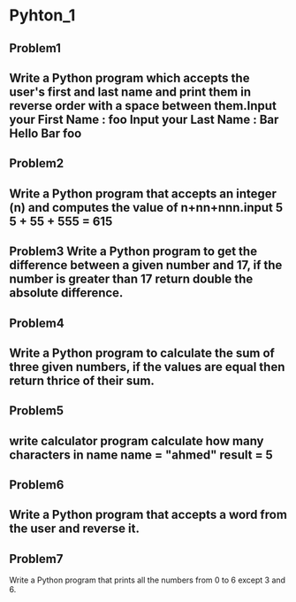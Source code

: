 Pyhton_1
=========
Problem1
--------
Write a Python program which accepts the user's
first and last name and print them in reverse order with a space between them.Input your First Name : foo
Input your Last Name : Bar
Hello  Bar foo
--------------------------------------------------------------------------------------------------------------
Problem2
--------
Write a Python program that accepts an integer (n) and computes the value of n+nn+nnn.input 5
5 + 55 + 555
= 615
-------------------------------------------------------------------------------------------------------------
Problem3
Write a Python program to get the difference between a given number and 17,
if the number is greater than 17 return double the absolute difference.
--------------------------------------------------------------------------------------------------------------
Problem4
--------
Write a Python program to calculate the sum of three given numbers,
if the values are equal then return thrice of their sum.
--------------------------------------------------------------------------------------------------------------
Problem5
--------
write calculator program
calculate how many characters in name
name = "ahmed"
result = 5
--------------------------------------------------------------------------------------------------------------
Problem6
--------
Write a Python program that accepts a word from the user and reverse it.
--------------------------------------------------------------------------------------------------------------
Problem7
--------
Write a Python program that prints all the numbers from 0 to 6 except 3 and 6.
